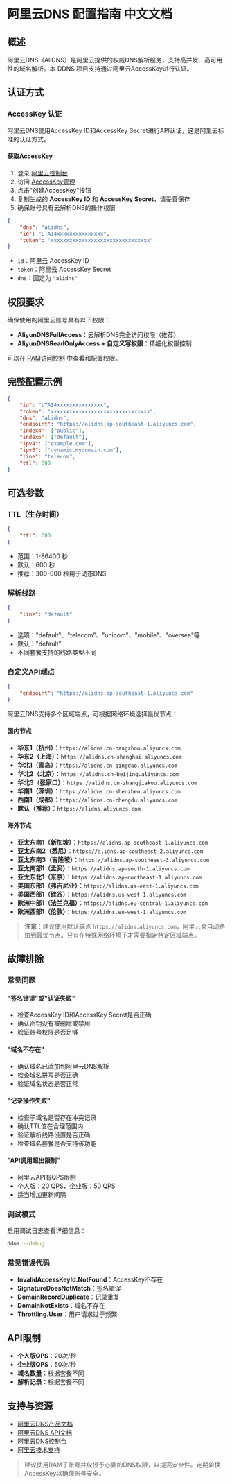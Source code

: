 # 阿里云DNS 配置指南 中文文档

## 概述

阿里云DNS（AliDNS）是阿里云提供的权威DNS解析服务，支持高并发、高可用性的域名解析。本 DDNS 项目支持通过阿里云AccessKey进行认证。

## 认证方式

### AccessKey 认证

阿里云DNS使用AccessKey ID和AccessKey Secret进行API认证，这是阿里云标准的认证方式。

#### 获取AccessKey

1. 登录 [阿里云控制台](https://ecs.console.aliyun.com/)
2. 访问 [AccessKey管理](https://usercenter.console.aliyun.com/#/manage/ak)
3. 点击"创建AccessKey"按钮
4. 复制生成的 **AccessKey ID** 和 **AccessKey Secret**，请妥善保存
5. 确保账号具有云解析DNS的操作权限

```json
{
    "dns": "alidns",
    "id": "LTAI4xxxxxxxxxxxxxxx",
    "token": "xxxxxxxxxxxxxxxxxxxxxxxxxxxxxxxx"
}
```

- `id`：阿里云 AccessKey ID
- `token`：阿里云 AccessKey Secret
- `dns`：固定为 `"alidns"`

## 权限要求

确保使用的阿里云账号具有以下权限：

- **AliyunDNSFullAccess**：云解析DNS完全访问权限（推荐）
- **AliyunDNSReadOnlyAccess + 自定义写权限**：精细化权限控制

可以在 [RAM访问控制](https://ram.console.aliyun.com/policies) 中查看和配置权限。

## 完整配置示例

```json
{
    "id": "LTAI4xxxxxxxxxxxxxxx",
    "token": "xxxxxxxxxxxxxxxxxxxxxxxxxxxxxxxx",
    "dns": "alidns",
    "endpoint": "https://alidns.ap-southeast-1.aliyuncs.com",
    "index4": ["public"],
    "index6": ["default"],
    "ipv4": ["example.com"],
    "ipv6": ["dynamic.mydomain.com"],
    "line": "telecom",
    "ttl": 600
}
```

## 可选参数

### TTL（生存时间）

```json
{
    "ttl": 600
}
```

- 范围：1-86400 秒
- 默认：600 秒
- 推荐：300-600 秒用于动态DNS

### 解析线路

```json
{
    "line": "default"
}
```

- 选项："default"、"telecom"、"unicom"、"mobile"、"oversea"等
- 默认："default"
- 不同套餐支持的线路类型不同

### 自定义API端点

```json
{
    "endpoint": "https://alidns.ap-southeast-1.aliyuncs.com"
}
```

阿里云DNS支持多个区域端点，可根据网络环境选择最优节点：

#### 国内节点

- **华东1（杭州）**：`https://alidns.cn-hangzhou.aliyuncs.com`
- **华东2（上海）**：`https://alidns.cn-shanghai.aliyuncs.com`
- **华北1（青岛）**：`https://alidns.cn-qingdao.aliyuncs.com`
- **华北2（北京）**：`https://alidns.cn-beijing.aliyuncs.com`
- **华北3（张家口）**：`https://alidns.cn-zhangjiakou.aliyuncs.com`
- **华南1（深圳）**：`https://alidns.cn-shenzhen.aliyuncs.com`
- **西南1（成都）**：`https://alidns.cn-chengdu.aliyuncs.com`
- **默认（推荐）**：`https://alidns.aliyuncs.com`

#### 海外节点

- **亚太东南1（新加坡）**：`https://alidns.ap-southeast-1.aliyuncs.com`
- **亚太东南2（悉尼）**：`https://alidns.ap-southeast-2.aliyuncs.com`
- **亚太东南3（吉隆坡）**：`https://alidns.ap-southeast-3.aliyuncs.com`
- **亚太南部1（孟买）**：`https://alidns.ap-south-1.aliyuncs.com`
- **亚太东北1（东京）**：`https://alidns.ap-northeast-1.aliyuncs.com`
- **美国东部1（弗吉尼亚）**：`https://alidns.us-east-1.aliyuncs.com`
- **美国西部1（硅谷）**：`https://alidns.us-west-1.aliyuncs.com`
- **欧洲中部1（法兰克福）**：`https://alidns.eu-central-1.aliyuncs.com`
- **欧洲西部1（伦敦）**：`https://alidns.eu-west-1.aliyuncs.com`

> **注意**：建议使用默认端点 `https://alidns.aliyuncs.com`，阿里云会自动路由到最优节点。只有在特殊网络环境下才需要指定特定区域端点。

## 故障排除

### 常见问题

#### "签名错误"或"认证失败"

- 检查AccessKey ID和AccessKey Secret是否正确
- 确认密钥没有被删除或禁用
- 验证账号权限是否足够

#### "域名不存在"

- 确认域名已添加到阿里云DNS解析
- 检查域名拼写是否正确
- 验证域名状态是否正常

#### "记录操作失败"

- 检查子域名是否存在冲突记录
- 确认TTL值在合理范围内
- 验证解析线路设置是否正确
- 检查域名套餐是否支持该功能

#### "API调用超出限制"

- 阿里云API有QPS限制
- 个人版：20 QPS，企业版：50 QPS
- 适当增加更新间隔

### 调试模式

启用调试日志查看详细信息：

```sh
ddns --debug
```

### 常见错误代码

- **InvalidAccessKeyId.NotFound**：AccessKey不存在
- **SignatureDoesNotMatch**：签名错误
- **DomainRecordDuplicate**：记录重复
- **DomainNotExists**：域名不存在
- **Throttling.User**：用户请求过于频繁

## API限制

- **个人版QPS**：20次/秒
- **企业版QPS**：50次/秒
- **域名数量**：根据套餐不同
- **解析记录**：根据套餐不同

## 支持与资源

- [阿里云DNS产品文档](https://help.aliyun.com/product/29697.html)
- [阿里云DNS API文档](https://help.aliyun.com/document_detail/29739.html)
- [阿里云DNS控制台](https://dns.console.aliyun.com/)
- [阿里云技术支持](https://selfservice.console.aliyun.com/ticket)

> 建议使用RAM子账号并仅授予必要的DNS权限，以提高安全性。定期轮换AccessKey以确保账号安全。
